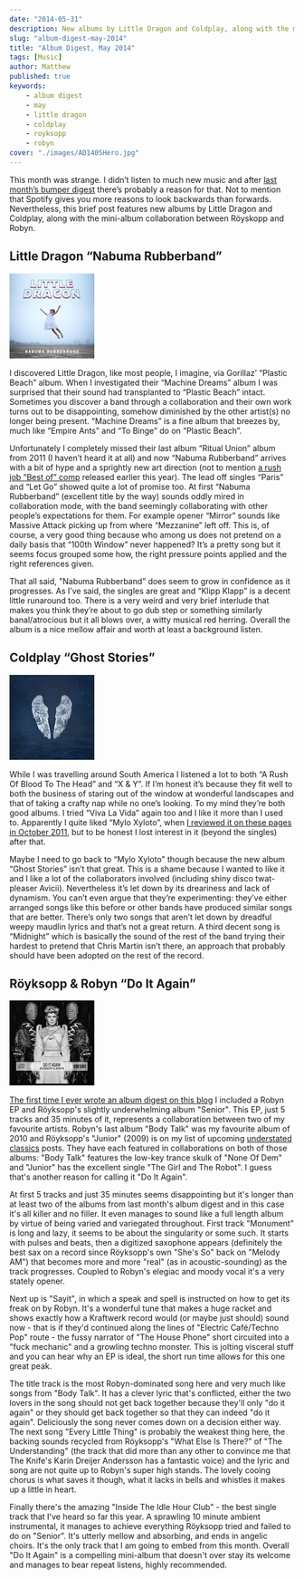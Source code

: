 ```yaml
---
date: "2014-05-31"
description: New albums by Little Dragon and Coldplay, along with the mini-album collaboration between Röyskopp and Robyn.
slug: "album-digest-may-2014" 
title: "Album Digest, May 2014"
tags: [Music]
author: Matthew
published: true
keywords:
    - album digest
    - may
    - little dragon
    - coldplay
    - royksopp
    - robyn
cover: "./images/AD1405Hero.jpg"
---
```


This month was strange. I didn’t listen to much new music and after [last month’s bumper digest](/album-digest-april-2014/) there’s probably a reason for that. Not to mention that Spotify gives you more reasons to look backwards than forwards. Nevertheless, this brief post features new albums by Little Dragon and Coldplay, along with the mini-album collaboration between Röyskopp and Robyn.

## Little Dragon “Nabuma Rubberband”

<div class="align-left album-cover"><img src="./images/little-dragon-nabuma-rubberband.jpg"></div>

I discovered Little Dragon, like most people, I imagine, via Gorillaz’ “Plastic Beach” album. When I investigated their “Machine Dreams” album I was surprised that their sound had transplanted to “Plastic Beach” intact. Sometimes you discover a band through a collaboration and their own work turns out to be disappointing, somehow diminished by the other artist(s) no longer being present. “Machine Dreams” is a fine album that breezes by, much like “Empire Ants” and “To Binge” do on “Plastic Beach”.

Unfortunately I completely missed their last album “Ritual Union” album from 2011 (I haven’t heard it at all) and now “Nabuma Rubberband” arrives with a bit of hype and a sprightly new art direction (not to mention [a rush job “Best of” comp](http://www.7digital.com/artist/little-dragon/release/best-of) released earlier this year). The lead off singles “Paris” and “Let Go” showed quite a lot of promise too. At first “Nabuma Rubberband” (excellent title by the way) sounds oddly mired in collaboration mode, with the band seemingly collaborating with other people’s expectations for them. For example opener “Mirror” sounds like Massive Attack picking up from where “Mezzanine” left off. This is, of course, a very good thing because who among us does not pretend on a daily basis that “100th Window” never happened? It’s a pretty song but it seems focus grouped some how, the right pressure points applied and the right references given.

That all said, "Nabuma Rubberband” does seem to grow in confidence as it progresses. As I’ve said, the singles are great and “Klipp Klapp” is a decent little runaround too. There is a very weird and very brief interlude that makes you think they’re about to go dub step or something similarly banal/atrocious but it all blows over, a witty musical red herring. Overall the album is a nice mellow affair and worth at least a background listen.

## Coldplay “Ghost Stories”

<div class="align-left album-cover"><img src="./images/coldplay-ghost-stories.jpg"></div>

While I was travelling around South America I listened a lot to both “A Rush Of Blood To The Head” and “X &amp; Y”. If I’m honest it’s because they fit well to both the business of staring out of the window at wonderful landscapes and that of taking a crafty nap while no one’s looking. To my mind they’re both good albums. I tried “Viva La Vida” again too and I like it more than I used to. Apparently I quite liked “Mylo Xyloto”, when [I reviewed it on these pages in October 2011](/album-digest-october-2011/), but to be honest I lost interest in it (beyond the singles) after that.

Maybe I need to go back to “Mylo Xyloto" though because the new album “Ghost Stories” isn’t that great. This is a shame because I wanted to like it and I like a lot of the collaborators involved (including shiny disco twat-pleaser Avicii). Nevertheless it’s let down by its dreariness and lack of dynamism. You can’t even argue that they’re experimenting: they’ve either arranged songs like this before or other bands have produced similar songs that are better. There’s only two songs that aren’t let down by dreadful weepy maudlin lyrics and that’s not a great return. A third decent song is “Midnight” which is basically the sound of the rest of the band trying their hardest to pretend that Chris Martin isn’t there, an approach that probably should have been adopted on the rest of the record.

## Röyksopp & Robyn “Do It Again”

<div class="align-left album-cover"><img src="./images/royksopp-robyn-do-it-again.jpg"></div>

[The first time I ever wrote an album digest on this blog](/album-digest-september-2010/) I included a Robyn EP and Röyksopp's slightly underwhelming album "Senior". This EP, just 5 tracks and 35 minutes of it, represents a collaboration between two of my favourite artists. Robyn's last album "Body Talk" was my favourite album of 2010 and Röyksopp's "Junior" (2009) is on my list of upcoming [understated classics](/tags#understated-classics/) posts. They have each featured in collaborations on both of those albums: "Body Talk" features the low-key trance skulk of "None Of Dem" and "Junior" has the excellent single "The Girl and The Robot". I guess that's another reason for calling it "Do It Again".

At first 5 tracks and just 35 minutes seems disappointing but it's longer than at least two of the albums from last month's album digest and in this case it's all killer and no filler. It even manages to sound like a full length album by virtue of being varied and variegated throughout. First track "Monument" is long and lazy, it seems to be about the singularity or some such. It starts with pulses and beats, then a digitized saxophone appears (definitely the best sax on a record since Röyksopp's own "She's So" back on "Melody AM") that becomes more and more "real" (as in acoustic-sounding) as the track progresses. Coupled to Robyn's elegiac and moody vocal it's a very stately opener.

Next up is "Sayit", in which a speak and spell is instructed on how to get its freak on by Robyn. It's a wonderful tune that makes a huge racket and shows exactly how a Kraftwerk record would (or maybe just should) sound now - that is if they'd continued along the lines of "Electric Café/Techno Pop" route - the fussy narrator of "The House Phone" short circuited into a "fuck mechanic" and a growling techno monster. This is jolting visceral stuff and you can hear why an EP is ideal, the short run time allows for this one great peak.

The title track is the most Robyn-dominated song here and very much like songs from "Body Talk". It has a clever lyric that's conflicted, either the two lovers in the song should not get back together because they'll only "do it again" or they should get back together so that they can indeed "do it again". Deliciously the song never comes down on a decision either way. The next song "Every Little Thing" is probably the weakest thing here, the backing sounds recycled from Röyksopp's "What Else Is There?" of "The Understanding" (the track that did more than any other to convince me that The Knife's Karin Dreijer Andersson has a fantastic voice) and the lyric and song are not quite up to Robyn's super high stands. The lovely cooing chorus is what saves it though, what it lacks in bells and whistles it makes up a little in heart.

Finally there's the amazing "Inside The Idle Hour Club" - the best single track that I've heard so far this year. A sprawling 10 minute ambient instrumental, it manages to achieve everything Röyksopp tried and failed to do on "Senior". It's utterly mellow and absorbing, and ends in angelic choirs. It's the only track that I am going to embed from this month. Overall "Do It Again" is a compelling mini-album that doesn't over stay its welcome and manages to bear repeat listens, highly recommended.
